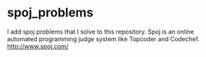 spoj_problems
=============
I add spoj problems that I solve to this repository.
Spoj is an online automated programming judge system like Topcoder and Codechef. http://www.spoj.com/
